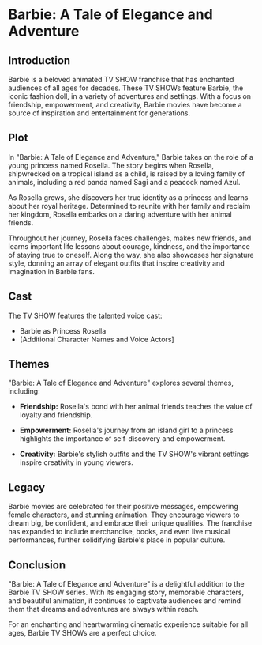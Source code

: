# Barbie: A Tale of Elegance and Adventure

## Introduction

Barbie is a beloved animated TV SHOW franchise that has enchanted audiences of all ages for decades. These TV SHOWs feature Barbie, the iconic fashion doll, in a variety of adventures and settings. With a focus on friendship, empowerment, and creativity, Barbie movies have become a source of inspiration and entertainment for generations.

## Plot

In "Barbie: A Tale of Elegance and Adventure," Barbie takes on the role of a young princess named Rosella. The story begins when Rosella, shipwrecked on a tropical island as a child, is raised by a loving family of animals, including a red panda named Sagi and a peacock named Azul.

As Rosella grows, she discovers her true identity as a princess and learns about her royal heritage. Determined to reunite with her family and reclaim her kingdom, Rosella embarks on a daring adventure with her animal friends.

Throughout her journey, Rosella faces challenges, makes new friends, and learns important life lessons about courage, kindness, and the importance of staying true to oneself. Along the way, she also showcases her signature style, donning an array of elegant outfits that inspire creativity and imagination in Barbie fans.

## Cast

The TV SHOW features the talented voice cast:

- Barbie as Princess Rosella
- [Additional Character Names and Voice Actors]

## Themes

"Barbie: A Tale of Elegance and Adventure" explores several themes, including:

- **Friendship:** Rosella's bond with her animal friends teaches the value of loyalty and friendship.

- **Empowerment:** Rosella's journey from an island girl to a princess highlights the importance of self-discovery and empowerment.

- **Creativity:** Barbie's stylish outfits and the TV SHOW's vibrant settings inspire creativity in young viewers.

## Legacy

Barbie movies are celebrated for their positive messages, empowering female characters, and stunning animation. They encourage viewers to dream big, be confident, and embrace their unique qualities. The franchise has expanded to include merchandise, books, and even live musical performances, further solidifying Barbie's place in popular culture.

## Conclusion

"Barbie: A Tale of Elegance and Adventure" is a delightful addition to the Barbie TV SHOW series. With its engaging story, memorable characters, and beautiful animation, it continues to captivate audiences and remind them that dreams and adventures are always within reach.

For an enchanting and heartwarming cinematic experience suitable for all ages, Barbie TV SHOWs are a perfect choice.
